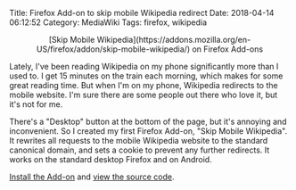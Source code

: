 Title: Firefox Add-on to skip mobile Wikipedia redirect
Date: 2018-04-14 06:12:52
Category: MediaWiki
Tags: firefox, wikipedia

<center>[Skip Mobile Wikipedia](https://addons.mozilla.org/en-US/firefox/addon/skip-mobile-wikipedia/) on Firefox Add-ons</center>

Lately, I've been reading Wikipedia on my phone significantly more than I used to. I get 15 minutes on the train each morning, which makes for some great reading time. But when I'm on my phone, Wikipedia redirects to the mobile website. I'm sure there are some people out there who love it, but it's not for me.

There's a "Desktop" button at the bottom of the page, but it's annoying and inconvenient. So I created my first Firefox Add-on, "Skip Mobile Wikipedia". It rewrites all requests to the mobile Wikipedia website to the standard canonical domain, and sets a cookie to prevent any further redirects. It works on the standard desktop Firefox and on Android.

[Install the Add-on](https://addons.mozilla.org/en-US/firefox/addon/skip-mobile-wikipedia/) and [view the source code](https://git.legoktm.com/legoktm/skip-mobile-wikipedia).
